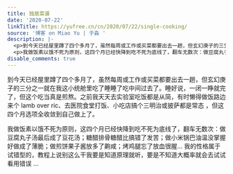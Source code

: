 ```yaml
---
title: 独居菜谱
date: '2020-07-22'
linkTitle: https://yufree.cn/cn/2020/07/22/single-cooking/
source: '博客 on Miao Yu | 于淼 '
description: |-
  <p>到今天已经屋里蹲了四个多月了，虽然每周或工作或买菜都要出去一趟，但玄幻庚子的三分之一就在我这小统舱里吃了睡睡了吃中间过去了。睡好说，一闭一睁就完了，但这个吃当真是煎熬。之前我天天去实验室吃饭都是从简，有时懒得做饭路边来个 lamb over ric、去医院食堂打饭、小吃店搞个三明治或披萨都是常态 ，但这四个月选项全收敛到自己做上了。</p>
  <p>我做饭素以饿不死为原则，这四个月已经快降到吃不死为底线了，翻车无数次：做豆腐丸子汤最后成了豆花汤；糖醋排骨糖醋比搞错了发苦；做小米锅巴油温没掌握好做成了薄脆；做煎饼果子酱放多了齁咸；烤鸡腿忘了放血很腥… 我的性格属于试错型的，教程上说别这么干我要是知道原理就听，要是不知道大概率就会去试试看用错误 ...
disable_comments: true
---
```

<p>到今天已经屋里蹲了四个多月了，虽然每周或工作或买菜都要出去一趟，但玄幻庚子的三分之一就在我这小统舱里吃了睡睡了吃中间过去了。睡好说，一闭一睁就完了，但这个吃当真是煎熬。之前我天天去实验室吃饭都是从简，有时懒得做饭路边来个 lamb over ric、去医院食堂打饭、小吃店搞个三明治或披萨都是常态 ，但这四个月选项全收敛到自己做上了。</p>
<p>我做饭素以饿不死为原则，这四个月已经快降到吃不死为底线了，翻车无数次：做豆腐丸子汤最后成了豆花汤；糖醋排骨糖醋比搞错了发苦；做小米锅巴油温没掌握好做成了薄脆；做煎饼果子酱放多了齁咸；烤鸡腿忘了放血很腥… 我的性格属于试错型的，教程上说别这么干我要是知道原理就听，要是不知道大概率就会去试试看用错误 ...